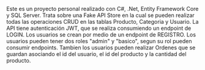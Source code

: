 Este es un proyecto personal realizado con C#, .Net, Entity Framework Core y SQL Server.
Trata sobre una Fake API Store en la cual se pueden realizar todas las operaciones CRUD en las tablas Producto, Categoria y Usuario.
La API tiene autenticación JWT, que se realiza consumiendo un endpoint de LOGIN.
Los usuarios se crean por medio de un endpoint de REGISTRO.
Los usuarios pueden tener dos roles "admin" y "basico", segun su rol pueden consumir endpoints.
Tambien los usuarios pueden realizar Ordenes que se guardan asociando el id del usuario, el id del producto y la cantidad del producto.
